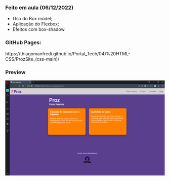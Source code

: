 <h3>Feito em aula (06/12/2022)</h3>

- Uso do Box model;
- Aplicação do Flexbox;
- Efeitos com box-shadow.

<h3>GitHub Pages:</h3>
https://thiagomanfredi.github.io/Portal_Tech/04)%20HTML-CSS/ProzSite_(css-main)/

<h3>Preview</h3>

<div align="center">
<img src="https://raw.githubusercontent.com/thiagoManfredi/Portal_Tech/main/04)%20HTML-CSS/ProzSite_(css-main)/img/Preview.png" width="700px"/>
</div>
